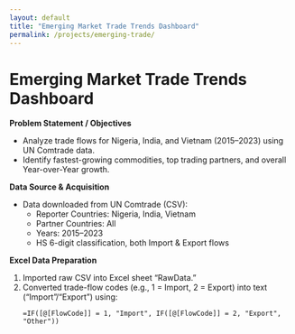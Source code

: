 ```yaml
---
layout: default
title: "Emerging Market Trade Trends Dashboard"
permalink: /projects/emerging-trade/
---
```


# Emerging Market Trade Trends Dashboard

**Problem Statement / Objectives**  
- Analyze trade flows for Nigeria, India, and Vietnam (2015–2023) using UN Comtrade data.  
- Identify fastest-growing commodities, top trading partners, and overall Year-over-Year growth.

**Data Source & Acquisition**  
- Data downloaded from UN Comtrade (CSV):  
  - Reporter Countries: Nigeria, India, Vietnam  
  - Partner Countries: All  
  - Years: 2015–2023  
  - HS 6-digit classification, both Import & Export flows

**Excel Data Preparation**  
1. Imported raw CSV into Excel sheet “RawData.”  
2. Converted trade-flow codes (e.g., 1 = Import, 2 = Export) into text (“Import”/“Export”) using:  
   ```excel
   =IF([@[FlowCode]] = 1, "Import", IF([@[FlowCode]] = 2, "Export", "Other"))
